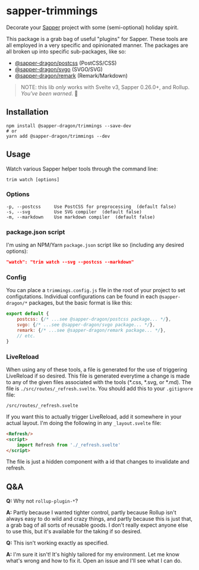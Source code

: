# sapper-trimmings

Decorate your [Sapper](https://sapper.svelte.dev/) project with some (semi-optional) holiday spirit.


This package is a grab bag of useful "plugins" for Sapper. These tools are all employed in a very specific and opinionated manner. The packages are all broken up into specific sub-packages, like so:

 * [@sapper-dragon/postcss](https://github.com/sapper-dragon/postcss) (PostCSS/CSS)
 * [@sapper-dragon/svgo](https://github.com/sapper-dragon/svgo) (SVGO/SVG)
 * [@sapper-dragon/remark](https://github.com/sapper-dragon/remark) (Remark/Markdown)
 <!-- * [LilyPond](http://lilypond.org/) (Sheet Music) -->
 <!-- * [JSON ... to come] -->

> NOTE: this lib *only* works with Svelte v3, Sapper 0.26.0+, and Rollup. _You've been warned_. 🐉

## Installation

```
npm install @sapper-dragon/trimmings --save-dev
# or
yarn add @sapper-dragon/trimmings --dev
```

## Usage

Watch various Sapper helper tools through the command line:
```
trim watch [options]
```

### Options

```
-p, --postcss     Use PostCSS for preprocessing  (default false)
-s, --svg         Use SVG compiler  (default false)
-m, --markdown    Use markdown compiler  (default false)
```

### package.json script

I'm using an NPM/Yarn `package.json` script like so (including any desired options):

```json
"watch": "trim watch --svg --postcss --markdown"
```

### Config

You can place a `trimmings.config.js` file in the root of your project to set configutations. Individual configurations can be found in each `@sapper-dragon/*` packages, but the basic format is like this:

```js
export default {
	postcss: {/* ...see @sapper-dragon/postcss package... */},
	svgo: {/* ...see @sapper-dragon/svgo package... */},
	remark: {/* ...see @sapper-dragon/remark package... */},
	// etc.
}
```

### LiveReload

When using any of these tools, a file is generated for the use of triggering LiveReload if so desired. This file is generated everytime a change is made to any of the given files associated with the tools (*.css, *.svg, or *.md). The file is `./src/routes/_refresh.svelte`. You should add this to your `.gitignore` file:

```
/src/routes/_refresh.svelte
```

If you want this to actually trigger LiveReload, add it somewhere in your actual layout. I'm doing the following in any `_layout.svelte` file:

```html
<Refresh/>
<script>
	import Refresh from './_refresh.svelte'
</script>
```

The file is just a hidden component with a id that changes to invalidate and refresh.

## Q&A

**Q:** Why not `rollup-plugin-*`?

**A:** Partly because I wanted tighter control, partly because Rollup isn't always easy to do wild and crazy things, and partly because this is just that, a grab bag of all sorts of reusable goods. I don't really expect anyone else to use this, but it's available for the taking if so desired.

**Q:** This isn't working exactly as specified.

**A:** I'm sure it isn't! It's highly tailored for my environment. Let me know what's wrong and how to fix it. Open an issue and I'll see what I can do.
